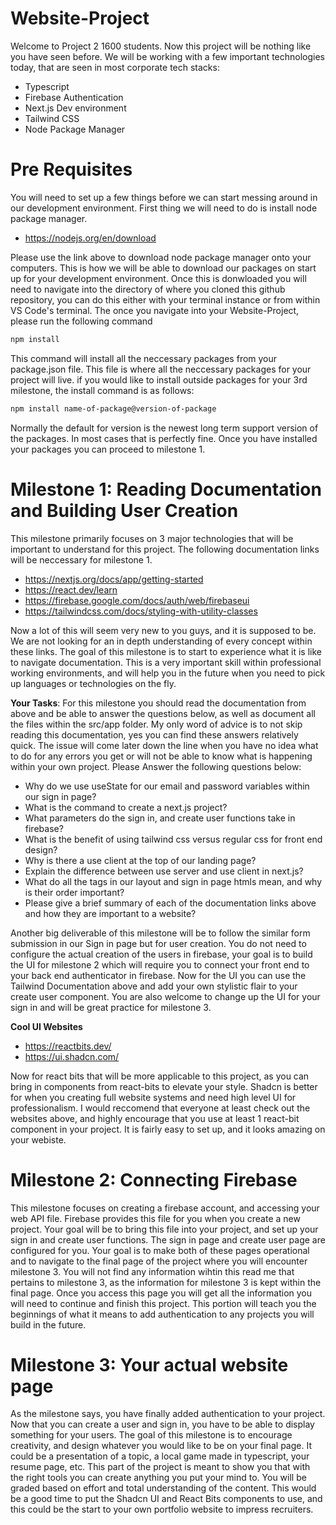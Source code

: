 # Website-Project
Welcome to Project 2 1600 students. Now this project will be nothing like you have seen before. We will be working with a few important technologies today, that are seen in most corporate tech stacks:
- Typescript
- Firebase Authentication
- Next.js Dev environment
- Tailwind CSS
- Node Package Manager

# Pre Requisites

You will need to set up a few things before we can start messing around in our development environment. First thing we will need to do is install node package manager. 
- https://nodejs.org/en/download

Please use the link above to download node package manager onto your computers. This is how we will be able to download our packages on start up for your development environment. Once this is donwloaded you will need to navigate into the directory of where you cloned this github repository, you can do this either with your terminal instance or from within VS Code's terminal. The once you navigate into your Website-Project, please run the following command

``` bash
npm install
```

This command will install all the neccessary packages from your package.json file. This file is where all the neccessary packages for your project will live. if you would like to install outside packages for your 3rd milestone, the install command is as follows:

```bash
npm install name-of-package@version-of-package
```

Normally the default for version is the newest long term support version of the packages. In most cases that is perfectly fine. Once you have installed your packages you can proceed to milestone 1. 

# Milestone 1: Reading Documentation and Building User Creation
This milestone primarily focuses on 3 major technologies that will be important to understand for this project. The following documentation links will be neccessary for milestone 1. 
- https://nextjs.org/docs/app/getting-started
- https://react.dev/learn
- https://firebase.google.com/docs/auth/web/firebaseui
- https://tailwindcss.com/docs/styling-with-utility-classes

Now a lot of this will seem very new to you guys, and it is supposed to be. We are not looking for an in depth understanding of every concept within these links. The goal of this milestone is to start to experience what it is like to navigate documentation. This is a very important skill within professional working environments, and will help you in the future when you need to pick up languages or technologies on the fly. 

**Your Tasks**: For this milestone you should read the documentation from above and be able to answer the questions below, as well as document all the files within the src/app folder. My only word of advice is to not skip reading this documentation, yes you can find these answers relatively quick. The issue will come later down the line when you have no idea what to do for any errors you get or will not be able to know what is happening within your own project. Please Answer the following questions below: 
- Why do we use useState for our email and password variables within our sign in page?
- What is the command to create a next.js project?
- What parameters do the sign in, and create user functions take in firebase?
- What is the benefit of using tailwind css versus regular css for front end design?
- Why is there a use client at the top of our landing page? 
- Explain the difference between use server and use client in next.js?
- What do all the tags in our layout and sign in page htmls mean, and why is their order important?
- Please give a brief summary of each of the documentation links above and how they are important to a website?                           

Another big deliverable of this milestone will be to follow the similar form submission in our Sign in page but for user creation. You do not need to configure the actual creation of the users in firebase, your goal is to build the UI for milestone 2 which will require you to connect your front end to your back end authenticator in firebase. Now for the UI you can use the Tailwind Documentation above and add your own stylistic flair to your create user component. You are also welcome to change up the UI for your sign in and will be great practice for milestone 3. 

**Cool UI Websites**
- https://reactbits.dev/
- https://ui.shadcn.com/

Now for react bits that will be more applicable to this project, as you can bring in components from react-bits to elevate your style. Shadcn is better for when you creating full website systems and need high level UI for professionalism. I would reccomend that everyone at least check out the websites above, and highly encourage that you use at least 1 react-bit component in your project. It is fairly easy to set up, and it looks amazing on your webiste. 

# Milestone 2: Connecting Firebase

This milestone focuses on creating a firebase account, and accessing your web API file. Firebase provides this file for you when you create a new project. Your goal will be to bring this file into your project, and set up your sign in and create user functions. The sign in page and create user page are configured for you. Your goal is to make both of these pages operational and to navigate to the final page of the project where you will encounter milestone 3. You will not find any information wihtin this read me that pertains to milestone 3, as the information for milestone 3 is kept within the final page. Once you access this page you will get all the information you will need to continue and finish this project. This portion will teach you the beginnings of what it means to add authentication to any projects you will build in the future.

# Milestone 3: Your actual website page

As the milestone says, you have finally added authentication to your project. Now that you can create a user and sign in, you have to be able to display something for your users. The goal of this milestone is to encourage creativity, and design whatever you would like to be on your final page. It could be a presentation of a topic, a local game made in typescript, your resume page, etc. This part of the project is meant to show you that with the right tools you can create anything you put your mind to. You will be graded based on effort and total understanding of the content. This would be a good time to put the Shadcn UI and React Bits components to use, and this could be the start to your own portfolio website to impress recruiters. 
